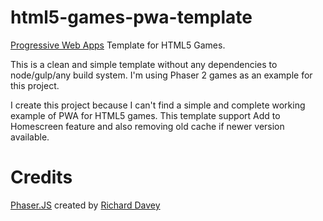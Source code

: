 # html5-games-pwa-template	
[Progressive Web Apps](https://developers.google.com/web/progressive-web-apps) Template for HTML5 Games.

This is a clean and simple template without any dependencies to node/gulp/any build system.
I'm using Phaser 2 games as an example for this project.

I create this project because I can't find a simple and complete working example of PWA for HTML5 games.
This template support Add to Homescreen feature and also removing old cache if newer version available.

# Credits 
[Phaser.JS](https://phaser.io) created by [Richard Davey](https://github.com/photonstorm)